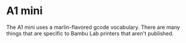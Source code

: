 # A1 mini

The A1 mini uses a marlin-flavored gcode vocabulary. There are many things that are specific to Bambu Lab printers that aren't published. 